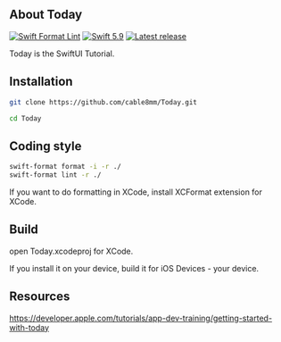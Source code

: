 ## About Today

[![Swift Format Lint](https://github.com/cable8mm/Today/actions/workflows/swift-format-lint.yml/badge.svg)](https://github.com/cable8mm/Today/actions/workflows/swift-format-lint.yml)
[![Swift 5.9](https://img.shields.io/badge/Swift-5.9-F05138?logo=swift&logoColor=white)](https://swift.org)
[![Latest release](https://img.shields.io/github/v/release/cable8mm/Today?sort=semver)](https://github.com/cable8mm/Today/releases/latest)

Today is the SwiftUI Tutorial.

## Installation

```sh
git clone https://github.com/cable8mm/Today.git

cd Today
```

## Coding style

```sh
swift-format format -i -r ./
swift-format lint -r ./
```

If you want to do formatting in XCode, install XCFormat extension for XCode.

## Build

open Today.xcodeproj for XCode.

If you install it on your device, build it for iOS Devices - your device.

## Resources

https://developer.apple.com/tutorials/app-dev-training/getting-started-with-today